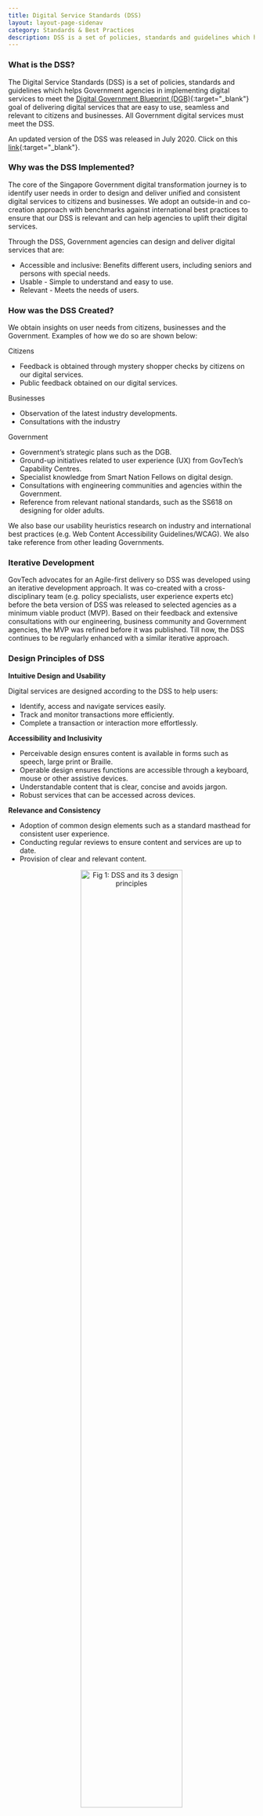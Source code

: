 ```yaml
---
title: Digital Service Standards (DSS)
layout: layout-page-sidenav
category: Standards & Best Practices
description: DSS is a set of policies, standards and guidelines which helps Government agencies in implementing digital services that are easy to use, seamless and relevant to citizens and businesses.
---
```


### What is the DSS?

The Digital Service Standards (DSS) is a set of policies, standards and guidelines which helps Government agencies in implementing digital services to meet the [Digital Government Blueprint (DGB)](https://www.tech.gov.sg/digital-government-blueprint/){:target="_blank"} goal of delivering digital services that are easy to use, seamless and relevant to citizens and businesses.  All Government digital services must meet the DSS. 

An updated version of the DSS was released in July 2020. Click on this [link](/assets/files/dss){:target="_blank"}.


### Why was the DSS Implemented?

The core of the Singapore Government digital transformation journey is to identify user needs in order to design and deliver unified and consistent digital services to citizens and businesses. We adopt an outside-in and co-creation approach with benchmarks against international best practices to ensure that our DSS is relevant and can help agencies to uplift their digital services. 

Through the DSS, Government agencies can design and deliver digital services that are:

- Accessible and inclusive: Benefits different users, including seniors and persons with special needs.
- Usable - Simple to understand and easy to use.
- Relevant - Meets the needs of users.


### How was the DSS Created?

We obtain insights on user needs from citizens, businesses and the Government. Examples of how we do so are shown below:

Citizens
- Feedback is obtained through mystery shopper checks by citizens on our digital services.
- Public feedback obtained on our digital services.

Businesses 
- Observation of the latest industry developments.
- Consultations with the industry

Government
- Government’s strategic plans such as the DGB. 
- Ground-up initiatives related to user experience (UX) from GovTech’s Capability Centres.
- Specialist knowledge from Smart Nation Fellows on digital design.
- Consultations with engineering communities and agencies within the Government. 
- Reference from relevant national standards, such as the SS618 on designing for older adults.

We also base our usability heuristics research on industry and international best practices (e.g. Web Content Accessibility Guidelines/WCAG).  We also take reference from other leading Governments.

### Iterative Development

GovTech advocates for an Agile-first delivery so DSS was developed using an iterative development approach.  It was co-created with a cross-disciplinary team (e.g. policy specialists, user experience experts etc) before the beta version of DSS was released to selected agencies as a minimum viable product (MVP).  Based on their feedback and extensive consultations with our engineering, business community and Government agencies, the MVP was refined before it was published.  Till now, the DSS continues to be regularly enhanced with a similar iterative approach.  

### Design Principles of DSS

**Intuitive Design and Usability**

Digital services are designed according to the DSS to help users:
- Identify, access and navigate services easily.
- Track and monitor transactions more efficiently.
- Complete a transaction or interaction more effortlessly.

**Accessibility and Inclusivity**

-	Perceivable design ensures content is available in forms such as speech, large print or Braille.
-	Operable design ensures functions are accessible through a keyboard, mouse or other assistive devices.
-	Understandable content that is clear, concise and avoids jargon.
-	Robust services that can be accessed across devices.

**Relevance and Consistency**

-	Adoption of common design elements such as a standard masthead for consistent user experience.
-	Conducting regular reviews to ensure content and services are up to date.
-	Provision of clear and relevant content.

<figure style="text-align: center">
  <img
    src="/assets/img/guidelines/Fig 1 DSS and its 3 design principles.png" width="70%" height="70%" 
    alt="Fig 1: DSS and its 3 design principles"
  />
  <figcaption>Fig 1: DSS and its 3 design principles</figcaption>
</figure>

### DSS in Government Digital Services

An example of the Digital Service that has embraced DSS in its delivery is the LifeSg app (previously known as Moments of Life).  It was conceptualised in June 2017 to develop a tool that can consolidate citizen-facing services delivered by different Government agencies onto a single platform.  Its first release in June 2018 focused on the very beginning of a citizen's journey, which was childbirth.  It allowed birth registrations, access to baby’s immunisation records, navigation of healthcare and childcare options eligible for benefits, and application of the [Baby Bonus Scheme](https://www.babybonus.msf.gov.sg/){:target="_blank"} (a government programme aimed at alleviating the financial costs of parenthood).  Since then, the app has been enhanced to support other critical moments of life, such as ageing and caregiving.  The overarching goal for LifeSG has evolved to provide a suite of digital solutions for citizens well-being that covers critical moments "from the cradle to grave."

### Usability Checks to improve Government Digital Services with DSS

Usability Checks (UC) are conducted periodically by independent citizens and businesses to ‘mystery-shop’ and check on the usability and accessibility of Government digital services when benchmarked against DSS.  From the UC, key learning points are also curated for our agencies to further improve on their digital services.  

An example is the “Usability Top 10 Tips for Mobile Apps” which is curated from a recently completed UC on mobile applications in Mar 2021:


<figure style="text-align: center">
  <img
    src="/assets/img/guidelines/Fig 2 Usability Top 10 tips for mobile apps part 1.png" width="30%" height="30%" 
    alt="Fig 2: Usability Top 10 tips for mobile apps part 1"
  />
</figure>
<figure style="text-align: center">
  <img
    src="/assets/img/guidelines/Fig 2 Usability Top 10 tips for mobile apps part 2.png" width="70%" height="70%" 
    alt="Fig 2: Usability Top 10 tips for mobile apps part 2"
  />
</figure>
<figure style="text-align: center">
  <img
    src="/assets/img/guidelines/Fig 2 Usability Top 10 tips for mobile apps part 3.png" width="70%" height="70%" 
    alt="Fig 2: Usability Top 10 tips for mobile apps part 3s"
  />
  <figcaption>Fig 2: Usability Top 10 tips for mobile apps part 3</figcaption>
</figure>
